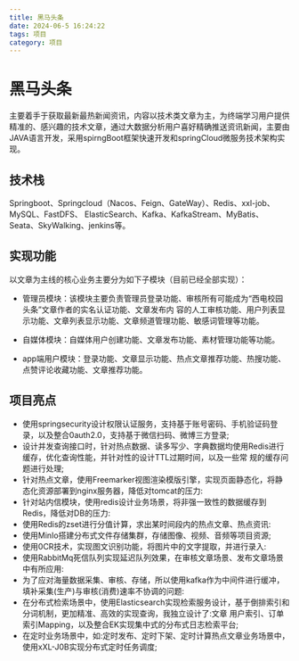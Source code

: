 ```yaml
---
title: 黑马头条
date: 2024-06-5 16:24:22
tags: 项目
category: 项目
---
```


<!--more--->

# 黑马头条

主要着手于获取最新最热新闻资讯，内容以技术类文章为主，为终端学习用户提供精准的、感兴趣的技术文章，通过大数据分析用户喜好精确推送资讯新闻，主要由JAVA语言开发，采用spirngBoot框架快速开发和springCloud微服务技术架构实现。

## 技术栈

Springboot、Springcloud（Nacos、Feign、GateWay）、Redis、xxl-job、MySQL、FastDFS、 ElasticSearch、Kafka、KafkaStream、MyBatis、Seata、SkyWalking、jenkins等。

## 实现功能

以文章为主线的核心业务主要分为如下子模块（目前已经全部实现）： 

- 管理员模块：该模块主要负责管理员登录功能、审核所有可能成为“西电校园头条”文章作者的实名认证功能、文章发布内 容的人工审核功能、用户列表显示功能、文章列表显示功能、文章频道管理功能、敏感词管理等功能。 

- 自媒体模块：自媒体用户创建功能、文章发布功能、素材管理功能等功能。 

- app端用户模块：登录功能、文章显示功能、热点文章推荐功能、热搜功能、点赞评论收藏功能、文章推荐功能。

## 项目亮点

- 使用springsecurity设计权限认证服务，支持基于账号密码、手机验证码登录，以及整合0auth2.0，支持基于微信扫码、微博三方登录;
- 设计并发查询接口时，针对热点数据、读多写少、字典数据均使用Redis进行缓存，优化查询性能，并针对性的设计TTL过期时间，以及一些常
  规的缓存问题进行处理;
- 针对热点文章，使用Freemarker视图渲染模版引擎，实现页面静态化，将静态化资源部署到nginx服务器，降低对tomcat的压力:
- 针对站内信模块，使用redis设计业务场景，将非强一致性的数据缓存到Redis，降低对DB的压力:
- 使用Redis的zset进行分值计算，求出某时间段内的热点文章、热点资讯:
- 使用MinIo搭建分布式文件存储集群，存储图像、视频、音频等项目资源;
- 使用0CR技术，实现图文识别功能，将图片中的文字提取，并进行录入:
- 使用RabbitMq死信队列实现延迟队列效果，在审核文章场景、发布文章场景中有所应用:
- 为了应对海量数据采集、审核、存储，所以使用kafka作为中间件进行缓冲，填补采集(生产)与审核(消费)速率不协调的问题:
- 在分布式检索场景中，使用Elasticsearch实现检索服务设计，基于倒排索引和分词机制，更加精准、高效的实现查询，我独立设计了:文章
  用户索引、订单索引Mapping，以及整合EK实现集中式的分布式日志检索平台;
- 在定时业务场景中，如:定时发布、定时下架、定时计算热点文章业务场景中，使用xXL-J0B实现分布式定时任务调度;

